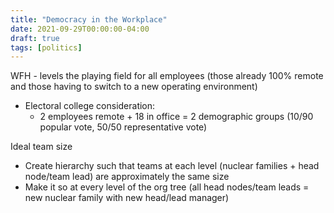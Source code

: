 ```yaml
---
title: "Democracy in the Workplace"
date: 2021-09-29T00:00:00-04:00
draft: true
tags: [politics]
---
```


WFH - levels the playing field for all employees (those already 100% remote and those having to switch to a new operating environment)

* Electoral college consideration:
  * 2 employees remote + 18 in office = 2 demographic groups (10/90 popular vote, 50/50 representative vote)

Ideal team size

* Create hierarchy such that teams at each level (nuclear families + head node/team lead) are approximately the same size
* Make it so at every level of the org tree (all head nodes/team leads = new nuclear family with new head/lead manager)

